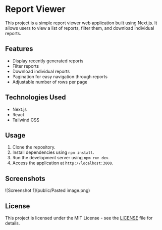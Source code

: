 # Report Viewer

This project is a simple report viewer web application built using Next.js. It allows users to view a list of reports, filter them, and download individual reports.

## Features

- Display recently generated reports
- Filter reports
- Download individual reports
- Pagination for easy navigation through reports
- Adjustable number of rows per page

## Technologies Used

- Next.js
- React
- Tailwind CSS


## Usage

1. Clone the repository.
2. Install dependencies using `npm install`.
3. Run the development server using `npm run dev`.
4. Access the application at `http://localhost:3000`.

## Screenshots

![Screenshot 1](public/Pasted image.png)

## License

This project is licensed under the MIT License - see the [LICENSE](LICENSE) file for details.

